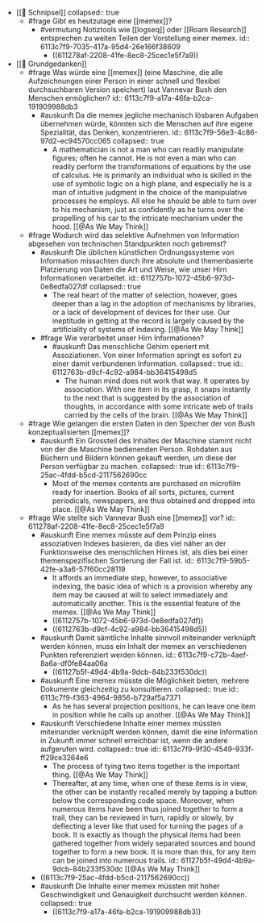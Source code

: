 - [[💭 Schnipsel]]
  collapsed:: true
	- #frage Gibt es heutzutage eine [[memex]]?
		- #vermutung Notiztools wie [[logseq]] oder [[Roam Research]] entsprechen zu weiten Teilen der Vorstellung einer memex.
		  id:: 6113c7f9-7035-417a-95d4-26e166f38609
			- ((611278af-2208-41fe-8ec8-25cec1e5f7a9))
- [[📝 Grundgedanken]]
	- #frage Was würde eine [[memex]] (eine Maschine, die alle Aufzeichnungen einer Person in einer schnell und flexibel durchsuchbaren Version speichert) laut Vannevar Bush den Menschen ermöglichen?
	  id:: 6113c7f9-a17a-46fa-b2ca-191909988db3
		- #auskunft Da die memex jegliche mechanisch lösbaren Aufgaben übernehmen würde, könnten sich die Menschen auf ihre eigene Spezialität, das Denken, konzentrieren.
		  id:: 6113c7f9-56e3-4c86-97d2-ec94570cc065
		  collapsed:: true
			- A mathematician is not a man who can readily manipulate figures; often he cannot. He is not even a man who can readily perform the transformations of equations by the use of calculus. He is primarily an individual who is skilled in the use of symbolic logic on a high plane, and especially he is a man of intuitive judgment in the choice of the manipulative processes he employs. 
			  All else he should be able to turn over to his mechanism, just as confidently as he turns over the propelling of his car to the intricate mechanism under the hood.
			  [[@As We May Think]]
	- #frage Wodurch wird das selektive Aufnehmen von Information abgesehen von technischen Standpunkten noch gebremst?
		- #auskunft Die üblichen künstlichen Ordnungssysteme von Information missachten durch ihre absolute und themenbasierte Platzierung von Daten die Art und Weise, wie unser Hirn Informationen verarbeitet.
		  id:: 6112757b-1072-45b6-973d-0e8edfa027df
		  collapsed:: true
			- The real heart of the matter of selection, however, goes deeper than a lag in the adoption of mechanisms by libraries, or a lack of development of devices for their use. Our ineptitude in getting at the record is largely caused by the artificiality of systems of indexing.
			  [[@As We May Think]]
		- #frage Wie verarbeitet unser Hirn Informationen?
			- #auskunft Das menschliche Gehirn operiert mit Assoziationen. Von einer Information springt es sofort zu einer damit verbundenen Information.
			  collapsed:: true
			  id:: 6112763b-d9cf-4c92-a984-bb36415498d5
				- The human mind does not work that way. It operates by association. With one item in its grasp, it snaps instantly to the next that is suggested by the association of thoughts, in accordance with some intricate web of trails carried by the cells of the brain.
				  [[@As We May Think]]
	- #frage Wie gelangen die ersten Daten in den Speicher der von Bush konzeptualisierten [[memex]]?
		- #auskunft Ein Grossteil des Inhaltes der Maschine stammt nicht von der die Maschine bedienenden Person. Rohdaten aus Büchern und Bildern können gekauft werden, um diese der Person verfügbar zu machen.
		  collapsed:: true
		  id:: 6113c7f9-25ac-4fdd-b5cd-2117562690cc
			- Most of the memex contents are purchased on microfilm ready for insertion. Books of all sorts, pictures, current periodicals, newspapers, are thus obtained and dropped into place.
			  [[@As We May Think]]
	- #frage Wie stellte sich Vannevar Bush eine [[memex]] vor?
	  id:: 611278af-2208-41fe-8ec8-25cec1e5f7a9
		- #auskunft Eine memex müsste auf dem Prinzip eines assoziativen Indexes basieren, da dies viel näher an der Funktionsweise des menschlichen Hirnes ist, als dies bei einer themenspezifischen Sortierung der Fall ist.
		  id:: 6113c7f9-59b5-42fe-a3a6-57f60cc28119
			- It affords an immediate step, however, to associative indexing, the basic idea of which is a provision whereby any item may be caused at will to select immediately and automatically another. This is the essential feature of the memex.
			  [[@As We May Think]]
			- ((6112757b-1072-45b6-973d-0e8edfa027df))
			- ((6112763b-d9cf-4c92-a984-bb36415498d5))
		- #auskunft Damit sämtliche Inhalte sinnvoll miteinander verknüpft werden können, muss ein Inhalt der memex an verschiedenen Punkten referenziert werden können.
		  id:: 6113c7f9-c72b-4aef-8a6a-df0fe84aa06a
			- ((61127b5f-49d4-4b9a-9dcb-84b233f530dc))
		- #auskunft Eine memex müsste die Möglichkeit bieten, mehrere Dokumente gleichzeitig zu konsultieren.
		  collapsed:: true
		  id:: 6113c7f9-f363-4964-9856-b729af5a7371
			- As he has several projection positions, he can leave one item in position while he calls up another.
			  [[@As We May Think]]
		- #auskunft Verschiedene Inhalte einer memex müssten miteinander verknüpft werden können, damit die eine Information in Zukunft immer schnell erreichbar ist, wenn die andere aufgerufen wird.
		  collapsed:: true
		  id:: 6113c7f9-9f30-4549-933f-ff29ce3264e6
			- The process of tying two items together is the important thing.
			  [[@As We May Think]]
			- Thereafter, at any time, when one of these items is in view, the other can be instantly recalled merely by tapping a button below the corresponding code space. Moreover, when numerous items have been thus joined together to form a trail, they can be reviewed in turn, rapidly or slowly, by deflecting a lever like that used for turning the pages of a book. It is exactly as though the physical items had been gathered together from widely separated sources and bound together to form a new book. It is more than this, for any item can be joined into numerous trails.
			  id:: 61127b5f-49d4-4b9a-9dcb-84b233f530dc
			  [[@As We May Think]]
		- ((6113c7f9-25ac-4fdd-b5cd-2117562690cc))
		- #auskunft Die Inhalte einer memex müssten mit hoher Geschwindigkeit und Genauigkeit durchsucht werden können.
		  collapsed:: true
			- ((6113c7f9-a17a-46fa-b2ca-191909988db3))